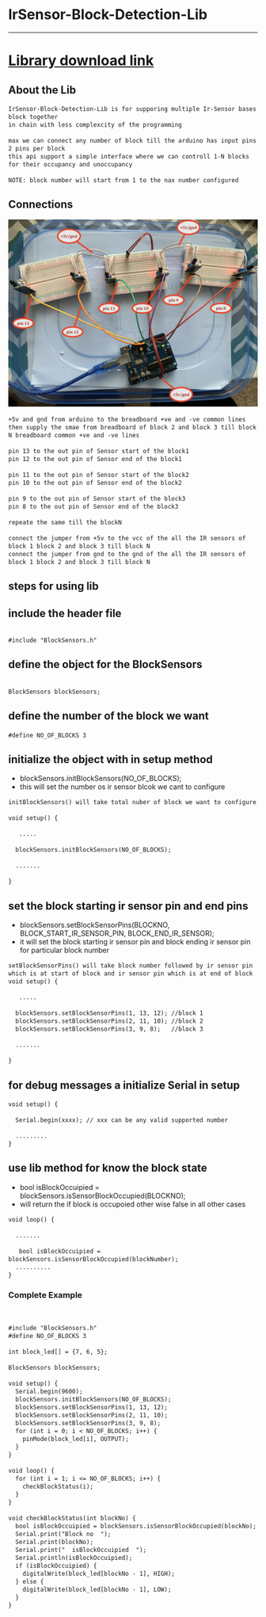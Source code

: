 # IrSensor-Block-Detection-Lib

---

# <a href="https://github.com/adarshkumarsingh83/IrSensor-Block-Detection-Lib/archive/production.zip"> Library download link </a>

## About the Lib
```
IrSensor-Block-Detection-Lib is for supporing multiple Ir-Sensor bases block together 
in chain with less complexcity of the programming 

max we can connect any number of block till the arduino has input pins 2 pins per block 
this api support a simple interface where we can controll 1-N blocks for their occupancy and unoccupancy 

NOTE: block number will start from 1 to the nax number configured 

```


## Connections

![img](/image/connection.JPG)
```
+5v and gnd from arduino to the breadboard +ve and -ve common lines 
then supply the smae from breadboard of block 2 and block 3 till block N breadboard common +ve and -ve lines 

pin 13 to the out pin of Sensor start of the block1
pin 12 to the out pin of Sensor end of the block1

pin 11 to the out pin of Sensor start of the block2
pin 10 to the out pin of Sensor end of the block2

pin 9 to the out pin of Sensor start of the block3
pin 8 to the out pin of Sensor end of the block3

repeate the same till the blockN 

connect the jumper from +5v to the vcc of the all the IR sensors of block 1 block 2 and block 3 till block N 
connect the jumper from gnd to the gnd of the all the IR sensors of block 1 block 2 and block 3 till block N

```


## steps for using lib

## include the header file
```

#include "BlockSensors.h"
```

## define the object for the BlockSensors
```

BlockSensors blockSensors;

```

## define the number of the block we want 
```
#define NO_OF_BLOCKS 3
```


## initialize the object with in setup method
*   blockSensors.initBlockSensors(NO_OF_BLOCKS);
* this will set the number os ir sensor blcok we cant to configure 
```
initBlockSensors() will take total nuber of block we want to configure 

void setup() {
  
   .....

  blockSensors.initBlockSensors(NO_OF_BLOCKS);

  .......

}
```

## set the block starting ir sensor pin and end pins 
*    blockSensors.setBlockSensorPins(BLOCKNO, BLOCK_START_IR_SENSOR_PIN, BLOCK_END_IR_SENSOR);
*  it will set the block starting ir sensor  pin and block ending ir sensor  pin for particular block number 
```
setBlockSensorPins() will take block number followed by ir sensor pin which is at start of block and ir sensor pin which is at end of block 
void setup() {
  
   .....

  blockSensors.setBlockSensorPins(1, 13, 12); //block 1
  blockSensors.setBlockSensorPins(2, 11, 10); //block 2
  blockSensors.setBlockSensorPins(3, 9, 8);   //block 3

  .......

}
```

## for debug messages a initialize Serial in setup
```
void setup() {
  
  Serial.begin(xxxx); // xxx can be any valid supported number 

  .........
}

```

## use lib method for know the block state
* bool isBlockOccuipied = blockSensors.isSensorBlockOccupied(BLOCKNO); 
* will return the if block is occupoied other wise false in all other cases 
```
void loop() {
  
  .......
  
   bool isBlockOccuipied = blockSensors.isSensorBlockOccupied(blockNumber);
  ..........
}
```

### Complete Example
```


#include "BlockSensors.h"
#define NO_OF_BLOCKS 3

int block_led[] = {7, 6, 5};

BlockSensors blockSensors;

void setup() {
  Serial.begin(9600);
  blockSensors.initBlockSensors(NO_OF_BLOCKS);
  blockSensors.setBlockSensorPins(1, 13, 12);
  blockSensors.setBlockSensorPins(2, 11, 10);
  blockSensors.setBlockSensorPins(3, 9, 8);
  for (int i = 0; i < NO_OF_BLOCKS; i++) {
    pinMode(block_led[i], OUTPUT);
  }
}

void loop() {
  for (int i = 1; i <= NO_OF_BLOCKS; i++) {
    checkBlockStatus(i);
  }
}

void checkBlockStatus(int blockNo) {
  bool isBlockOccuipied = blockSensors.isSensorBlockOccupied(blockNo);
  Serial.print("Block no  ");
  Serial.print(blockNo);
  Serial.print("  isBlockOccuipied  ");
  Serial.println(isBlockOccuipied);
  if (isBlockOccuipied) {
    digitalWrite(block_led[blockNo - 1], HIGH);
  } else {
    digitalWrite(block_led[blockNo - 1], LOW);
  }
}

```
